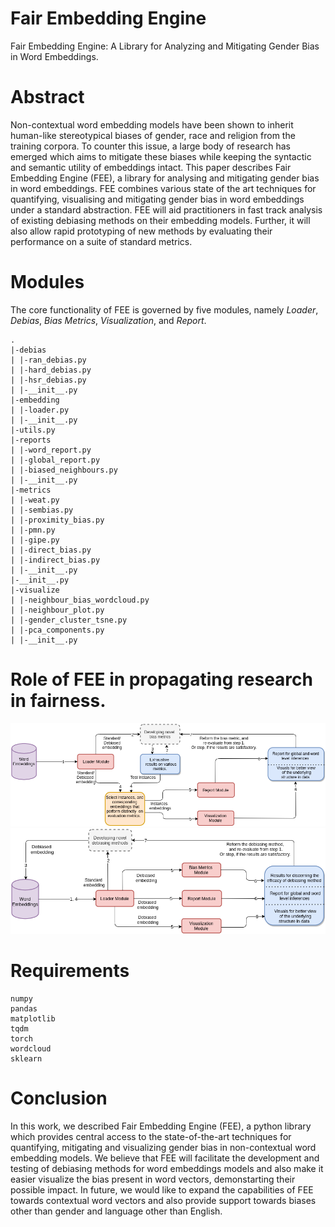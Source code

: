 # Fair Embedding Engine
Fair Embedding Engine: A Library for Analyzing and Mitigating Gender Bias in Word Embeddings.


# Abstract
Non-contextual word embedding models have been shown to inherit human-like stereotypical biases of gender, race and religion from the training corpora. To counter this issue, a large body of research has emerged which aims to mitigate these biases while keeping the syntactic and semantic utility of embeddings intact. This paper describes Fair Embedding Engine (FEE), a library for analysing and mitigating gender bias in word embeddings. FEE combines various state of the art techniques for quantifying, visualising and mitigating gender bias in word embeddings under a standard abstraction. FEE will aid practitioners in fast track analysis of existing debiasing methods on their embedding models. Further, it will also allow rapid prototyping of new methods by evaluating their performance on a suite of standard metrics. 

# Modules
 The core functionality of FEE is governed by five modules, namely *Loader*, *Debias*, *Bias Metrics*, *Visualization*, and *Report*. 

 ```
 .
 |-debias
 | |-ran_debias.py
 | |-hard_debias.py
 | |-hsr_debias.py
 | |-__init__.py
 |-embedding
 | |-loader.py
 | |-__init__.py
 |-utils.py
 |-reports
 | |-word_report.py
 | |-global_report.py
 | |-biased_neighbours.py
 | |-__init__.py
 |-metrics
 | |-weat.py
 | |-sembias.py
 | |-proximity_bias.py
 | |-pmn.py
 | |-gipe.py
 | |-direct_bias.py
 | |-indirect_bias.py
 | |-__init__.py
 |-__init__.py
 |-visualize
 | |-neighbour_bias_wordcloud.py
 | |-neighbour_plot.py
 | |-gender_cluster_tsne.py
 | |-pca_components.py
 | |-__init__.py
```

# Role of FEE in propagating research in fairness.
![Dev metrics](assets/dev1.png "Title")
![Dev debiasing procedures](assets/dev2.png "Title")

# Requirements
```
numpy
pandas
matplotlib
tqdm
torch
wordcloud
sklearn
```

# Conclusion
In this work, we described Fair Embedding Engine (FEE), a python library which provides central access to the state-of-the-art  techniques for quantifying, mitigating and visualizing gender bias in non-contextual word embedding models. We believe that FEE will facilitate the development and testing of debiasing methods for word embeddings models and also make it easier visualize the bias present in word vectors, demonstarting their possible impact. In future, we would like to expand the capabilities of FEE towards contextual word vectors and also provide support towards biases other than gender and language other than English.
